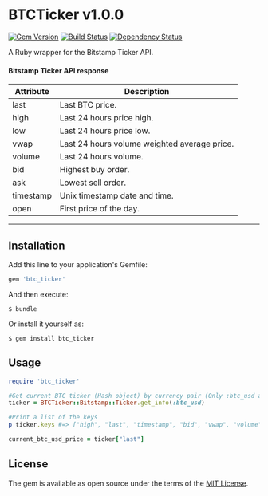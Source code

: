 # BTCTicker  v1.0.0

[![Gem Version](https://badge.fury.io/rb/btc_ticker.svg)](https://badge.fury.io/rb/btc_ticker)
[![Build Status](https://travis-ci.org/ironbyte/btc_ticker.svg?branch=master)](https://travis-ci.org/ironbyte/btc_ticker)
[![Dependency Status](https://gemnasium.com/badges/github.com/ironbyte/btc_ticker.svg)](https://gemnasium.com/github.com/ironbyte/btc_ticker)

A Ruby wrapper for the Bitstamp Ticker API.

#### Bitstamp Ticker API response
Attribute   | Description
------------|----------------------------------------------------
last        | Last BTC price.
high        | Last 24 hours price high.
low         | Last 24 hours price low.
vwap        | Last 24 hours volume weighted average price.
volume      | Last 24 hours volume.
bid         | Highest buy order.
ask         | Lowest sell order.
timestamp   | Unix timestamp date and time.
open        | First price of the day.
----------------------------------------------------------------

## Installation

Add this line to your application's Gemfile:

```ruby
gem 'btc_ticker'
```

And then execute:

    $ bundle

Or install it yourself as:

    $ gem install btc_ticker

## Usage

```ruby
require 'btc_ticker'

#Get current BTC ticker (Hash object) by currency pair (Only :btc_usd and :btc_eur pairs are supported)
ticker = BTCTicker::Bitstamp::Ticker.get_info(:btc_usd)

#Print a list of the keys
p ticker.keys #=> ["high", "last", "timestamp", "bid", "vwap", "volume", "low", "ask", "open"]

current_btc_usd_price = ticker["last"]
```

## License

The gem is available as open source under the terms of the [MIT License](http://opensource.org/licenses/MIT).

